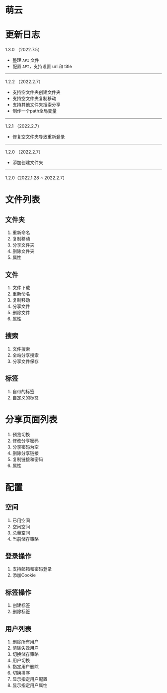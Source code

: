 # 萌云

# 更新日志

1.3.0 （2022.7.5）

- 整理 `API` 文件
- 配置 `API`，支持设置 url 和 title

---

1.2.2 （2022.2.7）

- 支持空文件夹创建文件夹
- 支持空文件夹复制移动
- 支持其他文件夹搜索分享
- 制作一个path全局变量

---

1.2.1 （2022.2.7）

- 修复空文件夹导致重新登录

---

1.2.0 （2022.2.7）

- 添加创建文件夹

---

1.2.0（2022.1.28 ~ 2022.2.7）

# 文件列表

## 文件夹

1. 重新命名
2. 复制移动
3. 分享文件夹
4. 删除文件夹
5. 属性

## 文件

1. 文件下载
2. 重新命名
3. 复制移动
4. 分享文件
5. 删除文件
6. 属性

## 搜索

1. 文件搜索
2. 全站分享搜索
3. 分享文件保存

## 标签

1. 自带的标签
2. 自定义的标签

# 分享页面列表

1. 预览切换
2. 修改分享密码
3. 分享密码为空
4. 删除分享链接
5. 复制链接和密码
6. 属性

# 配置

## 空间

1. 已用空间
2. 空闲空间
3. 总量空间
4. 当前储存策略

## 登录操作

1. 支持邮箱和密码登录
2. 添加Cookie

## 标签操作

1. 创建标签
2. 删除标签

## 用户列表

1. 删除所有用户
2. 清除失效用户
3. 切换储存策略
4. 用户切换
5. 指定用户删除
6. 切换排序
7. 显示指定用户配置
8. 显示指定用户属性